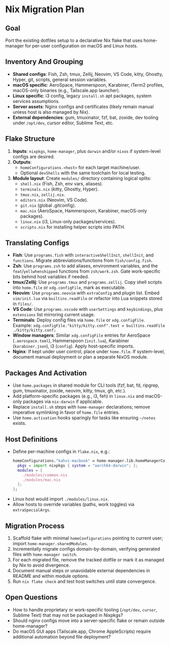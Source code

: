 # Nix Migration Plan

## Goal
Port the existing dotfiles setup to a declarative Nix flake that uses home-manager for per-user configuration on macOS and Linux hosts.

## Inventory And Grouping
- **Shared configs**: Fish, Zsh, tmux, Zellij, Neovim, VS Code, kitty, Ghostty, Hyper, git, scripts, general session variables.
- **macOS specific**: AeroSpace, Hammerspoon, Karabiner, iTerm2 profiles, macOS-only binaries (e.g., Tailscale.app launcher).
- **Linux specific**: i3 config, legacy `install.sh` apt packages, system services assumptions.
- **Server assets**: Nginx configs and certificates (likely remain manual unless host is also managed by Nix).
- **External dependencies**: gum, tmuxinator, fzf, bat, zoxide, dev tooling under `/opt/dev`, cursor editor, Sublime Text, etc.

## Flake Structure
1. **Inputs**: `nixpkgs`, `home-manager`, plus `darwin` and/or `nixos` if system-level configs are desired.
2. **Outputs**:
   - `homeConfigurations.<host>` for each target machine/user.
   - Optional `devShells` with the same toolchain for local testing.
3. **Module layout**: Create `modules/` directory containing logical splits:
   - `shell.nix` (Fish, Zsh, env vars, aliases).
   - `terminals.nix` (kitty, Ghostty, Hyper).
   - `tmux.nix`, `zellij.nix`.
   - `editors.nix` (Neovim, VS Code).
   - `git.nix` (global .gitconfig).
   - `mac.nix` (AeroSpace, Hammerspoon, Karabiner, macOS-only packages).
   - `linux.nix` (i3, Linux-only packages/services).
   - `scripts.nix` for installing helper scripts into PATH.

## Translating Configs
- **Fish**: Use `programs.fish` with `interactiveShellInit`, `shellInit`, and `functions`. Migrate abbreviations/functions from `fish/config.fish`.
- **Zsh**: Use `programs.zsh` to add aliases, environment variables, and the `feat`/`yellwhenshipped` functions from `zsh/work.zsh`. Gate work-specific bits behind host variables if needed.
- **tmux/Zellij**: Use `programs.tmux` and `programs.zellij`. Copy shell scripts into `home.file` or `xdg.configFile`, mark as executable.
- **Neovim**: Use `programs.neovim` with `extraConfig` and plugin list. Embed `vim/init.lua` via `builtins.readFile` or refactor into Lua snippets stored in `files/`.
- **VS Code**: Use `programs.vscode` with `userSettings` and `keybindings`, plus `extensions` list mirroring current usage.
- **Terminals**: Deploy config files via `home.file` or `xdg.configFile`. Example: `xdg.configFile."kitty/kitty.conf".text = builtins.readFile ./kitty/kitty.conf;`
- **Window managers**: Similar `xdg.configFile` entries for AeroSpace (`.aerospace.toml`), Hammerspoon (`init.lua`), Karabiner (`karabiner.json`), i3 (`config`). Apply host-specific imports.
- **Nginx**: If kept under user control, place under `home.file`. If system-level, document manual deployment or plan a separate NixOS module.

## Packages And Activation
- Use `home.packages` in shared module for CLI tools (fzf, bat, fd, ripgrep, gum, tmuxinator, zoxide, neovim, kitty, tmux, gh, etc.).
- Add platform-specific packages (e.g., i3, feh) in `linux.nix` and macOS-only packages via `nix-darwin` if applicable.
- Replace `install.sh` steps with `home-manager` declarations; remove imperative symlinking in favor of `home.file` entries.
- Use `home.activation` hooks sparingly for tasks like ensuring `~/notes` exists.

## Host Definitions
- Define per-machine configs in `flake.nix`, e.g.:
  ```nix
  homeConfigurations."kahvi-macbook" = home-manager.lib.homeManagerConfiguration {
    pkgs = import nixpkgs { system = "aarch64-darwin"; };
    modules = [
      ./modules/common.nix
      ./modules/mac.nix
    ];
  };
  ```
- Linux host would import `./modules/linux.nix`.
- Allow hosts to override variables (paths, work toggles) via `extraSpecialArgs`.

## Migration Process
1. Scaffold flake with minimal `homeConfigurations` pointing to current user; import `home-manager.sharedModules`.
2. Incrementally migrate configs domain-by-domain, verifying generated files with `home-manager switch`.
3. For each migrated file, remove the tracked dotfile or mark it as managed by Nix to avoid divergence.
4. Document manual steps or unavoidable external dependencies in README and within module options.
5. Run `nix flake check` and test host switches until state convergence.

## Open Questions
- How to handle proprietary or work-specific tooling (`/opt/dev`, `cursor`, Sublime Text) that may not be packaged in Nixpkgs?
- Should nginx configs move into a server-specific flake or remain outside home-manager?
- Do macOS GUI apps (Tailscale.app, Chrome AppleScripts) require additional automation beyond file deployment?

